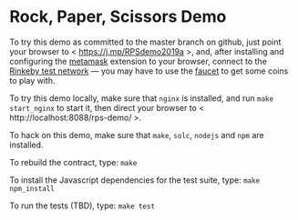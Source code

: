 Rock, Paper, Scissors Demo
==========================

To try this demo as committed to the master branch on github,
just point your browser to < https://j.mp/RPSdemo2019a >,
and, after installing and configuring the [metamask](https://metamask.io) extension
to your browser, connect to the [Rinkeby test network](https://rinkeby.io/)
— you may have to use the [faucet](https://rinkeby.io/#faucet) to get some coins to play with.

To try this demo locally, make sure that `nginx` is installed,
and run `make start_nginx` to start it, then
direct your browser to < http://localhost:8088/rps-demo/ >.

To hack on this demo, make sure that `make`, `solc`, `nodejs` and `npm` are installed.

To rebuild the contract, type: `make`

To install the Javascript dependencies for the test suite, type: `make npm_install`

To run the tests (TBD), type: `make test`
